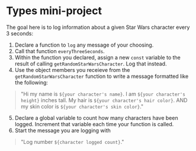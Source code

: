 # Types mini-project
The goal here is to log information about a given Star Wars character every 3 seconds:

1. Declare a function to `log` any message of your choosing.
2. Call that function `everyThreeSeconds`.
3. Within the function you declared, assign a new `const` variable to the result of calling `getRandomStarWarsCharacter`. Log that instead.
4. Use the object members you receieve from the `getRandomStarWarsCharacter` function to write a message formatted like the following:
> "Hi my name is `${your character's name}`. I am `${your character's height}` inches tall. My hair is `${your character's hair color}`. AND my skin color is `${your character's skin color}`."
5. Declare a global variable to count how many characters have been logged. Increment that variable each time your function is called.
6. Start the message you are logging with 
> "Log number `${character logged count}`."